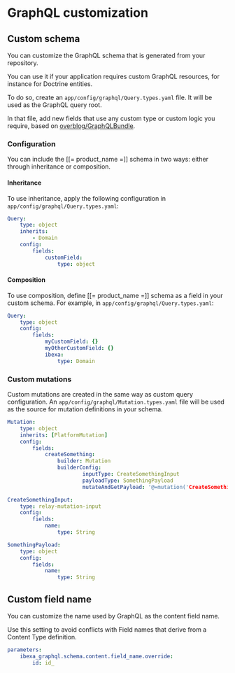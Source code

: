 # GraphQL customization

## Custom schema

You can customize the GraphQL schema that is generated from your repository.

You can use it if your application requires custom GraphQL resources, for instance for Doctrine entities.

To do so, create an `app/config/graphql/Query.types.yaml` file. It will be used as the GraphQL query root.

In that file, add new fields that use any custom type or custom logic you require, based
on [overblog/GraphQLBundle](https://github.com/overblog/GraphQLBundle).

### Configuration

You can include the [[= product_name =]] schema in two ways: either through inheritance or composition.

#### Inheritance

To use inheritance, apply the following configuration in `app/config/graphql/Query.types.yaml`:

``` yaml
Query:
    type: object
    inherits:
        - Domain
    config:
        fields:
            customField:
                type: object
```

#### Composition

To use composition, define [[= product_name =]] schema as a field in your custom schema.
For example, in `app/config/graphql/Query.types.yaml`:

``` yaml
Query:
    type: object
    config:
        fields:
            myCustomField: {}
            myOtherCustomField: {}
            ibexa:
                type: Domain
```

### Custom mutations

Custom mutations are created in the same way as custom query configuration.
An `app/config/graphql/Mutation.types.yaml` file will be used as the source for mutation definitions in your schema.

``` yaml
Mutation:
    type: object
    inherits: [PlatformMutation]
    config:
        fields:
            createSomething:
                builder: Mutation
                builderConfig:
                        inputType: CreateSomethingInput
                        payloadType: SomethingPayload
                        mutateAndGetPayload: '@=mutation('CreateSomething', [value])'

CreateSomethingInput:
    type: relay-mutation-input
    config:
        fields:
            name:
                type: String

SomethingPayload:
    type: object
    config:
        fields:
            name:
                type: String

```

## Custom field name

You can customize the name used by GraphQL as the content field name.

Use this setting to avoid conflicts with Field names that derive from a Content Type definition.

``` yaml
parameters:
    ibexa_graphql.schema.content.field_name.override:
        id: id_
```
